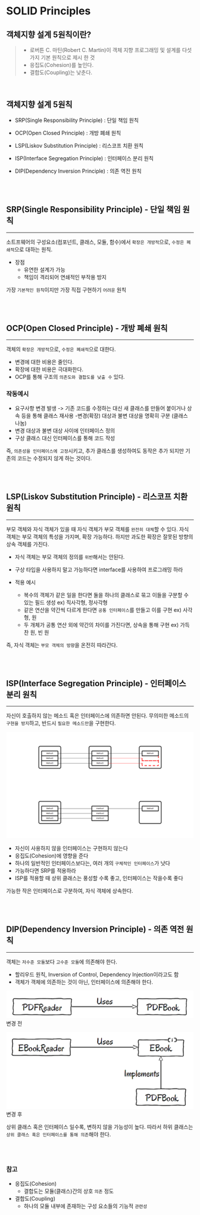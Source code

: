 # SOLID Principles

## 객체지향 설계 5원칙이란?

> - 로버튼 C. 마틴(Robert C. Martin)이 객체 지향 프로그래밍 및 설계를 다섯 가지 기본 원칙으로 제시 한 것
> - 응집도(Cohesion)를 높인다.
> - 결합도(Coupling)는 낮춘다.

<br>

## 객체지향 설계 5원칙

- SRP(Single Responsibility Principle) : 단일 책임 원칙
- OCP(Open Closed Principle) : 개방 폐쇄 원칙
- LSP(Liskov Substitution Principle) : 리스코프 치환 원칙
- ISP(Interface Segregation Principle) : 인터페이스 분리 원칙
- DIP(Dependency Inversion Principle) : 의존 역전 원칙

  <br><br>

## SRP(Single Responsibility Principle) - 단일 책임 원칙

---

소트프웨어의 구성요소(컴포넌트, 클래스, 모듈, 함수)에서 `확장은 개방적`으로, `수정은 폐쇄적`으로 대하는 원칙.

- 장점
  - 유연한 설계가 가능
  - 책임이 격리되어 연쇄적인 부작용 방지

가장 `기본적인 원칙`이지만 가장 직접 구현하기 `어려운` 원칙

<br><br>

## OCP(Open Closed Principle) - 개방 폐쇄 원칙

---

객체의 `확장은 개방적`으로, `수정은 폐쇄적`으로 대한다.

- 변경에 대한 비용은 줄인다.
- 확장에 대한 비용은 극대화한다.
- OCP를 통해 구조의 `의존도와 결합도를 낮출 수` 있다.

### 작동예시

- 요구사항 변경 발생 -> 기존 코드를 수정하는 대신 새 클래스를 만들어 붙이거나 상속 등을 통해 클래스 재사용 -변경(확장) 대상과 불변 대상을 명확히 구분 (클래스 나눔)
- 변경 대상과 불변 대상 사이에 인터페이스 정의
- 구상 클래스 대신 인터페이스를 통해 코드 작성

즉, `의존성을 인터페이스에 고정`시키고, 추가 클래스를 생성하여도 동작은 추가 되지만 기존의 코드는 수정되지 않게 하는 것이다.

<br><br>

## LSP(Liskov Substitution Principle) - 리스코프 치환 원칙

---

부모 객체와 자식 객체가 있을 때 자식 객체가 부모 객체를 `완전히 대체`할 수 있다.
자식 객체는 부모 객체의 특성을 가지며, 확장 가능하다. 하지만 과도한 확장은 잘못된 방향의 상속 객체를 가진다.

- 자식 객체는 부모 객체의 정의를 `위반`해서는 안된다.
- 구상 타입을 사용하지 말고 가능하다면 interface를 사용하여 프로그래밍 하라

- 적용 예시
  - 복수의 객체가 같은 일을 한다면 둘을 하나의 클래스로 묶고 이들을 구분할 수 있는 필드 생성 ex) 직사각형, 정사각형
  - 같은 연산을 약간씩 다르게 한다면 `공통 인터페이스`를 만들고 이를 구현 ex) 사각형, 원
  - 두 개체가 공통 연산 외에 약간의 차이를 가진다면, 상속을 통해 구현 ex) 가득 찬 원, 빈 원

즉, 자식 객체는 `부모 객체의 방향`을 온전히 따라간다.

<br><br>

## ISP(Interface Segregation Principle) - 인터페이스 분리 원칙

---

자신이 호출하지 않는 메소드 혹은 인터페이스에 의존하면 안된다.
무의미한 메소드의 `구현을 방지`하고, 반드시 `필요한 메소드만`을 구현한다.

![ISP-1](./solid-principle/ISP-1.png)

- 자신이 사용하지 않을 인터페이스는 구현하지 않는다
- 응집도(Cohesion)에 영향을 준다
- 하나의 일반적인 인터페이스보다는, 여러 개의 `구체적인 인터페이스`가 낫다
- 가능하다면 SRP를 적용하라
- ISP를 적용할 때 상위 클래스는 풍성할 수록 좋고, 인터페이스는 작을수록 좋다

가능한 작은 인터페이스로 구분하여, 자식 객체에 상속한다.

<br><br>

## DIP(Dependency Inversion Principle) - 의존 역전 원칙

---

객체는 `저수준 모듈`보다 `고수준 모듈`에 의존해야 한다.

- 할리우드 원칙, Inversion of Control, Dependency Injection이라고도 함
- 객체가 객체에 의존하는 것이 아닌, 인터페이스에 의존해야 한다.

![DIP-1](./solid-principle/DIP-1.png)  
변경 전

![DIP-2](./solid-principle/DIP-2.png)  
변경 후

상위 클래스 혹은 인터페이스 일수록, 변하지 않을 가능성이 높다. 따라서 하위 클래스는 `상위 클래스 혹은 인터페이스를 통해 의존`해야 한다.

<br><br>

### 참고

- 응집도(Cohesion)
  - 결합도는 모듈(클래스)간의 상호 `의존` 정도
- 결합도(Coupling)
  - 하나의 모듈 내부에 존재하는 구성 요소들의 기능적 `관련성`
